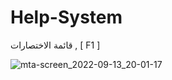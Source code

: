 # Help-System
قائمة الاختصارات , [ F1 ]







![mta-screen_2022-09-13_20-01-17](https://user-images.githubusercontent.com/102293840/189965102-805fabc8-7a57-4cbd-8cca-a74a017ae268.png)
